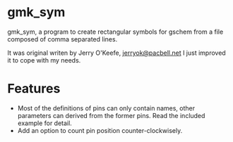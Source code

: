 gmk_sym
=======
gmk_sym, a program to create rectangular symbols for gschem
from a file composed of comma separated lines.

It was original writen by Jerry O'Keefe, jerryok@pacbell.net
I just improved it to cope with my needs.

Features
=======
- Most of the definitions of pins can only contain names,
  other parameters can derived from the former pins.
  Read the included example for detail.
- Add an option to count pin position counter-clockwisely.
